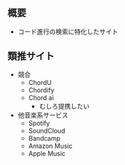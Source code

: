 #

## 概要

- コード進行の検索に特化したサイト

## 類推サイト

- 競合
  - ChordU
  - Chordify
  - Chord ai
    - むしろ提携したい
- 他音楽系サービス
  - Spotify
  - SoundCloud
  - Bandcamp  
  - Amazon Music
  - Apple Music

